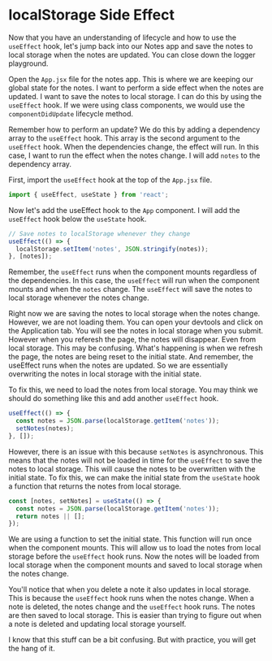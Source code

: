 # localStorage Side Effect

Now that you have an understanding of lifecycle and how to use the `useEffect` hook, let's jump back into our Notes app and save the notes to local storage when the notes are updated. You can close down the logger playground.

Open the `App.jsx` file for the notes app. This is where we are keeping our global state for the notes. I want to perform a side effect when the notes are updated. I want to save the notes to local storage. I can do this by using the `useEffect` hook. If we were using class components, we would use the `componentDidUpdate` lifecycle method.

Remember how to perform an update? We do this by adding a dependency array to the `useEffect` hook. This array is the second argument to the `useEffect` hook. When the dependencies change, the effect will run. In this case, I want to run the effect when the notes change. I will add `notes` to the dependency array.

First, import the `useEffect` hook at the top of the `App.jsx` file.

```jsx
import { useEffect, useState } from 'react';
```

Now let's add the useEffect hook to the `App` component. I will add the `useEffect` hook below the `useState` hook.

```jsx
// Save notes to localStorage whenever they change
useEffect(() => {
  localStorage.setItem('notes', JSON.stringify(notes));
}, [notes]);
```

Remember, the `useEffect` runs when the component mounts regardless of the dependencies. In this case, the `useEffect` will run when the component mounts and when the `notes` change. The `useEffect` will save the notes to local storage whenever the notes change.

Right now we are saving the notes to local storage when the notes change. However, we are not loading them. You can open your devtools and click on the Application tab. You will see the notes in local storage when you submit. However when you referesh the page, the notes will disappear. Even from local storage. This may be confusing. What's happening is when we refresh the page, the notes are being reset to the initial state. And remember, the useEffect runs when the notes are updated. So we are essentially overwriting the notes in local storage with the initial state.

To fix this, we need to load the notes from local storage. You may think we should do something like this and add another `useEffect` hook.

```jsx
useEffect(() => {
  const notes = JSON.parse(localStorage.getItem('notes'));
  setNotes(notes);
}, []);
```

However, there is an issue with this because `setNotes` is asynchronous. This means that the notes will not be loaded in time for the `useEffect` to save the notes to local storage. This will cause the notes to be overwritten with the initial state. To fix this, we can make the initial state from the `useState` hook a function that returns the notes from local storage.

```jsx
const [notes, setNotes] = useState(() => {
  const notes = JSON.parse(localStorage.getItem('notes'));
  return notes || [];
});
```

We are using a function to set the initial state. This function will run once when the component mounts. This will allow us to load the notes from local storage before the `useEffect` hook runs. Now the notes will be loaded from local storage when the component mounts and saved to local storage when the notes change.

You'll notice that when you delete a note it also updates in local storage. This is because the `useEffect` hook runs when the notes change. When a note is deleted, the notes change and the `useEffect` hook runs. The notes are then saved to local storage. This is easier than trying to figure out when a note is deleted and updating local storage yourself.

I know that this stuff can be a bit confusing. But with practice, you will get the hang of it.
